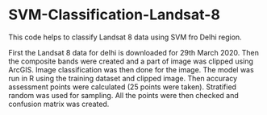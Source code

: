 # SVM-Classification-Landsat-8
This code helps to classify Landsat 8 data using SVM fro Delhi region.

First the Landsat 8 data for delhi is downloaded for 29th March 2020.
Then the composite bands were created and a part of image was clipped using ArcGIS. Image classification was then done for the image. The model was run in R using the training dataset and clipped image. Then accuracy assessment points were calculated (25 points were taken). Stratified random was used for sampling.
All the points were then checked and confusion matrix was created.


